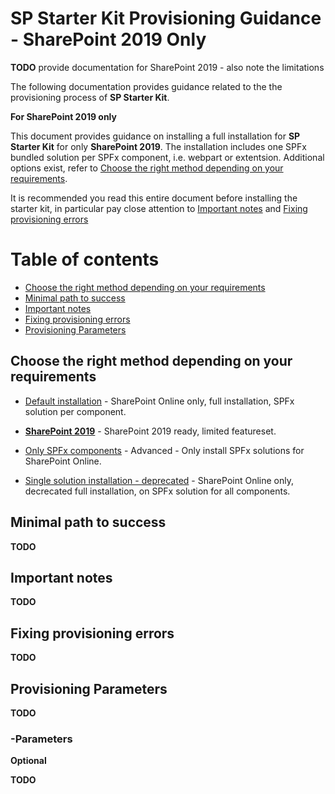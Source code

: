 # SP Starter Kit Provisioning Guidance - SharePoint 2019 Only

**TODO** provide documentation for SharePoint 2019 - also note the limitations

The following documentation provides guidance related to the the provisioning process of **SP Starter Kit**.

**For SharePoint 2019 only**

This document provides guidance on installing a full installation for **SP Starter Kit** for only **SharePoint 2019**. The installation includes one SPFx bundled solution per SPFx component, i.e. webpart or extentsion. Additional options exist, refer to [Choose the right method depending on your requirements](./readme.md#choose-the-right-method-depending-on-your-requirements).

It is recommended you read this entire document before installing the starter kit, in particular pay close attention to [Important notes](#important-notes) and [Fixing provisioning errors](#fixing-provisioning-errors)

# Table of contents

- [Choose the right method depending on your requirements](#choose-the-right-method-depending-on-your-requirements)
- [Minimal path to success](#minimal-path-to-success)
- [Important notes](#important-notes)
- [Fixing provisioning errors](#fixing-provisioning-errors)
- [Provisioning Parameters](#provisioning-parameters)

## Choose the right method depending on your requirements

- [Default installation](./readme.md#minimal-path-to-success) - SharePoint Online only, full installation, SPFx solution per component.

- **[SharePoint 2019](./readme-sp2019.md)** - SharePoint 2019 ready, limited featureset.

- [Only SPFx components](./readme-spfx-only.md) - Advanced - Only install SPFx solutions for SharePoint Online.

- [Single solution installation - deprecated](./readme-single-solution.md) - SharePoint Online only, decrecated full installation, on SPFx solution for all components.

## Minimal path to success

**TODO**

## Important notes

**TODO**

## Fixing provisioning errors

**TODO**

## Provisioning Parameters

**TODO**

### -Parameters ###

**Optional**

**TODO**